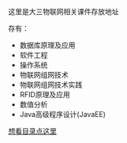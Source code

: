 这里是大三物联网相关课件存放地址

存有：

- 数据库原理及应用
- 软件工程
- 操作系统
- 物联网组网技术
- 物联网组网技术实践
- RFID原理及应用
- 数值分析
- Java高级程序设计(JavaEE)

[想看目录点这里](https://github.com/2017IOTrepo/Index)